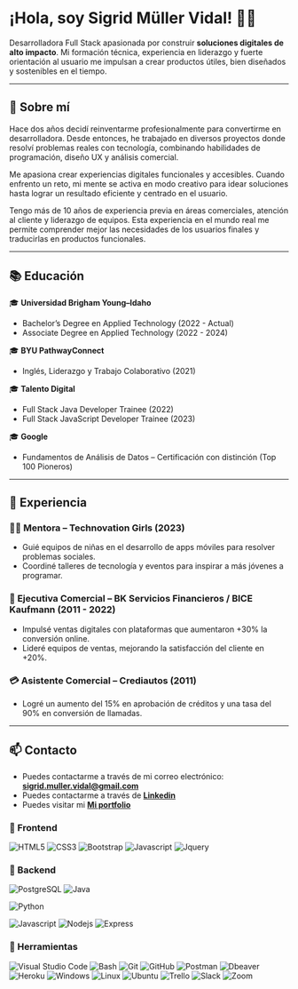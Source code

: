 # ¡Hola, soy Sigrid Müller Vidal! 👩‍💻

Desarrolladora Full Stack apasionada por construir **soluciones digitales de alto impacto**. Mi formación técnica, experiencia en liderazgo y fuerte orientación al usuario me impulsan a crear productos útiles, bien diseñados y sostenibles en el tiempo.

---

## 🚀 Sobre mí

Hace dos años decidí reinventarme profesionalmente para convertirme en desarrolladora. Desde entonces, he trabajado en diversos proyectos donde resolví problemas reales con tecnología, combinando habilidades de programación, diseño UX y análisis comercial.

Me apasiona crear experiencias digitales funcionales y accesibles. Cuando enfrento un reto, mi mente se activa en modo creativo para idear soluciones hasta lograr un resultado eficiente y centrado en el usuario.

Tengo más de 10 años de experiencia previa en áreas comerciales, atención al cliente y liderazgo de equipos. Esta experiencia en el mundo real me permite comprender mejor las necesidades de los usuarios finales y traducirlas en productos funcionales.

---

## 📚 Educación

🎓 **Universidad Brigham Young–Idaho**  
- Bachelor’s Degree en Applied Technology (2022 - Actual)  
- Associate Degree en Applied Technology (2022 - 2024)

🎓 **BYU PathwayConnect** 
- Inglés, Liderazgo y Trabajo Colaborativo (2021)  

🎓 **Talento Digital**  
- Full Stack Java Developer Trainee (2022)  
- Full Stack JavaScript Developer Trainee (2023)
  
🎓 **Google**  
- Fundamentos de Análisis de Datos – Certificación con distinción (Top 100 Pioneros)

---

## 💼 Experiencia

### 👩‍🏫 Mentora – Technovation Girls (2023)
- Guié equipos de niñas en el desarrollo de apps móviles para resolver problemas sociales.
- Coordiné talleres de tecnología y eventos para inspirar a más jóvenes a programar.

### 🏦 Ejecutiva Comercial – BK Servicios Financieros / BICE Kaufmann (2011 - 2022)
- Impulsé ventas digitales con plataformas que aumentaron +30% la conversión online.
- Lideré equipos de ventas, mejorando la satisfacción del cliente en +20%.

### 💳 Asistente Comercial – Crediautos (2011)
- Logré un aumento del 15% en aprobación de créditos y una tasa del 90% en conversión de llamadas.

---

## 📫 Contacto

- Puedes contactarme a través de mi correo electrónico: **<sigrid.muller.vidal@gmail.com>**
- Puedes contactarme a través de **[Linkedin](https://www.linkedin.com/in/smullervidal/)**
- Puedes visitar mi **[Mi portfolio](https://miportfolio-nr82.onrender.com)**

### 🎨 Frontend

![HTML5](https://img.shields.io/badge/HTML5-E34F26?style=for-the-badge&logo=html5&logoColor=white) ![CSS3](https://img.shields.io/badge/CSS3-1572B6?style=for-the-badge&logo=css3&logoColor=white) ![Bootstrap](https://img.shields.io/badge/Bootstrap-563D7C?style=for-the-badge&logo=bootstrap&logoColor=white) ![Javascript](https://img.shields.io/badge/Javascript-323330?style=for-the-badge&logo=javascript&logoColor=F7DF1E) ![Jquery](https://img.shields.io/badge/jQuery-0769AD?style=for-the-badge&logo=jquery&logoColor=white)

### 🔨 Backend

![PostgreSQL](https://img.shields.io/badge/PostgreSQL-316192?style=for-the-badge&logo=postgresql&logoColor=white)
![Java](https://img.shields.io/badge/Java-316192?style=for-the-badge&logo=Java&logoColor=white)

![Python](https://img.shields.io/badge/Python-3776AB?style=for-the-badge&logo=python&logoColor=white)

![Javascript](https://img.shields.io/badge/Javascript-323330?style=for-the-badge&logo=javascript&logoColor=F7DF1E) ![Nodejs](https://img.shields.io/badge/Node.js-43853D?style=for-the-badge&logo=node.js&logoColor=white) ![Express](https://img.shields.io/badge/Express.js-404D59?style=for-the-badge)

### 📎 Herramientas

![Visual Studio Code](https://img.shields.io/badge/Visual%20Studio%20Code-007ACC?style=for-the-badge&logo=visual-studio-code&logoColor=white) ![Bash](https://img.shields.io/badge/Bash-121011?style=for-the-badge&logo=gnu-bash&logoColor=white) ![Git](https://img.shields.io/badge/git-%23F05033.svg?style=for-the-badge&logo=git&logoColor=white) ![GitHub](https://img.shields.io/badge/github-%23121011.svg?style=for-the-badge&logo=github&logoColor=white) ![Postman](https://img.shields.io/badge/Postman-FF6C37?style=for-the-badge&logo=postman&logoColor=white) ![Dbeaver](https://img.shields.io/badge/DBeaver-EE0000?style=for-the-badge&logo=dbeaver&logoColor=white) ![Heroku](https://img.shields.io/badge/Heroku-430098?style=for-the-badge&logo=heroku&logoColor=white) ![Windows](https://img.shields.io/badge/Windows-0078D6?style=for-the-badge&logo=windows&logoColor=white) ![Linux](https://img.shields.io/badge/Linux-FCC624?style=for-the-badge&logo=linux&logoColor=black) ![Ubuntu](https://img.shields.io/badge/Ubuntu-E95420?style=for-the-badge&logo=ubuntu&logoColor=white) ![Trello](https://img.shields.io/badge/Trello-0052CC?style=for-the-badge&logo=trello&logoColor=white) ![Slack](https://img.shields.io/badge/Slack-4A154B?style=for-the-badge&logo=slack&logoColor=white) ![Zoom](https://img.shields.io/badge/Zoom-2D8CFF?style=for-the-badge&logo=zoom&logoColor=white)
